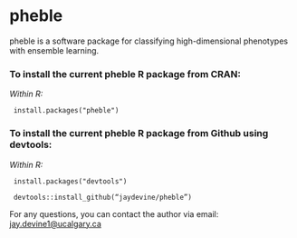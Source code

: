 # pheble
pheble is a software package for classifying high-dimensional phenotypes with ensemble learning.

### To install the current pheble R package from CRAN:

<i> Within R:</i>

<code> install.packages("pheble") </code>

### To install the current pheble R package from Github using devtools:

<i> Within R:</i>

<code> install.packages("devtools") </code>

<code> devtools::install_github(“jaydevine/pheble”) </code>

For any questions, you can contact the author via email: jay.devine1@ucalgary.ca
